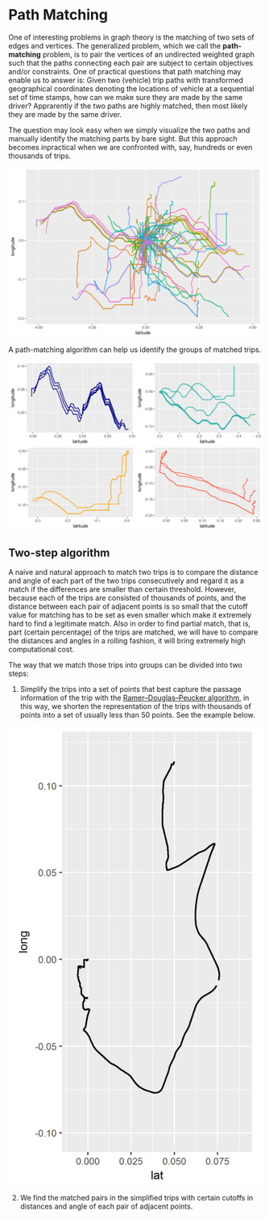 # Path Matching

One of interesting problems in graph theory is the matching of two sets of edges and vertices. The generalized problem, 
which we call the **path-matching** problem, is to pair the vertices of an undirected weighted graph such that the paths 
connecting each pair are subject to certain objectives and/or constraints. One of practical questions that path matching may
enable us to answer is: Given two (vehicle) trip paths with transformed geographical coordinates denoting the locations of vehicle 
at a sequential set of time stamps, how can we make sure they are made by the same driver? Apprarently if the two paths are highly
matched, then most likely they are made by the same driver. 

The question may look easy when we simply visualize the two paths and manually identify the matching parts by bare sight. But 
this approach becomes inpractical when we are confronted with, say, hundreds or even thousands of trips.

![100 Trips entangled together with all the origin points being (0,0))](image/trip_match_plot1.png)

A path-matching algorithm can help us identify the groups of matched trips.

![Matched trips in 4 groups](image/trip_match_plot2.png)


## Two-step algorithm

A naive and natural approach to match two trips is to compare the distance and angle of each part of the two trips consecutively and regard it as a match if the differences are smaller than certain threshold. However, because each of the trips are consisted of thousands of points, and the distance between each pair of adjacent points is so small that the cutoff value for matching has to be set as even smaller which make it extremely hard to find a legitimate match. Also in order to find partial match, that is, part (certain percentage) of the trips are matched, we will have to compare the distances and angles in a rolling fashion, it will bring extremely high computational cost.  

The way that we match those trips into groups can be divided into two steps:

1. Simplify the trips into a set of points that best capture the passage information of the trip with the [Ramer–Douglas–Peucker algorithm](https://en.wikipedia.org/wiki/Ramer%E2%80%93Douglas%E2%80%93Peucker_algorithm), in this way, we shorten the representation of the trips with thousands of points into a set of usually less than 50 points. See the example below.

![Example of RDP algorithm applied to a trip with thousand of points](image/RDP_slow.gif)

2. We find the matched pairs in the simplified trips with certain cutoffs in distances and angle of each pair of adjacent points. 
